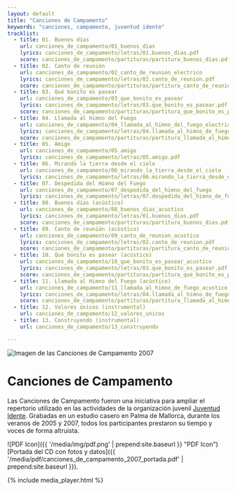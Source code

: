 ```yaml
---
layout: default
title: "Canciones de Campamento"
keywords: "canciones, campamento, juventud idente"
tracklist:
  - title: 01. Buenos días
    url: canciones_de_campamento/01_buenos_dias
    lyrics: canciones_de_campamento/letras/01.buenos_dias.pdf
    score: canciones_de_campamento/partituras/partitura_buenos_dias.pdf
  - title: 02. Canto de reunión
    url: canciones_de_campamento/02_canto_de_reunion_electrico
    lyrics: canciones_de_campamento/letras/02.canto_de_reunion.pdf
    score: canciones_de_campamento/partituras/partitura_canto_de_reunion.pdf
  - title: 03. Qué bonito es pasear
    url: canciones_de_campamento/03_que_bonito_es_pasear
    lyrics: canciones_de_campamento/letras/03.que_bonito_es_pasear.pdf
    score: canciones_de_campamento/partituras/partitura_que_bonito_es_pasear.pdf
  - title: 04. Llamada al Himno del Fuego
    url: canciones_de_campamento/04_llamada_al_himno_del_fuego_electrico
    lyrics: canciones_de_campamento/letras/04.llamada_al_himno_de_fuego.pdf
    score: canciones_de_campamento/partituras/partitura_llamada_al_himno_de_fuego.pdf
  - title: 05. Amigo
    url: canciones_de_campamento/05_amigo
    lyrics: canciones_de_campamento/letras/05.amigo.pdf
  - title: 06. Mirando la tierra desde el cielo
    url: canciones_de_campamento/06_mirando_la_tierra_desde_el_cielo
    lyrics: canciones_de_campamento/letras/06.mirando_la_tierra_desde_el_cielo.pdf
  - title: 07. Despedida del Himno del Fuego
    url: canciones_de_campamento/07_despedida_del_himno_del_fuego
    lyrics: canciones_de_campamento/letras/07.despedida_del_himno_de_fuego.pdf
  - title: 08. Buenos días (acústico)
    url: canciones_de_campamento/08_buenos_dias_acustico
    lyrics: canciones_de_campamento/letras/01.buenos_dias.pdf
    score: canciones_de_campamento/partituras/partitura_buenos_dias.pdf
  - title: 09. Canto de reunión (acústico)
    url: canciones_de_campamento/09_canto_de_reunion_acustico
    lyrics: canciones_de_campamento/letras/02.canto_de_reunion.pdf
    score: canciones_de_campamento/partituras/partitura_canto_de_reunion.pdf
  - title: 10. Qué bonito es pasear (acústico)
    url: canciones_de_campamento/10_que_bonito_es_pasear_acustico
    lyrics: canciones_de_campamento/letras/03.que_bonito_es_pasear.pdf
    score: canciones_de_campamento/partituras/partitura_que_bonito_es_pasear.pdf
  - title: 11. Llamada al Himno del Fuego (acústico)
    url: canciones_de_campamento/11_llamada_al_himno_de_fuego_acustico
    lyrics: canciones_de_campamento/letras/04.llamada_al_himno_de_fuego.pdf
    score: canciones_de_campamento/partituras/partitura_llamada_al_himno_de_fuego.pdf
  - title: 12. Valores únicos (instrumental)
    url: canciones_de_campamento/12_valores_unicos
  - title: 13. Construyendo (instrumental)
    url: canciones_de_campamento/13_construyendo

---
```


<img class="pull-right" src="{{ '/media/img/monopianistaTransPetit.png' | prepend:site.baseurl }}" alt="Imagen de las Canciones de Campamento 2007" />

Canciones de Campamento
=====

Las Canciones de Campamento fueron una iniciativa para ampliar el repertorio utilizado en las actividades de la organización juvenil [Juventud Idente](http://www.juventudidente.net). Grabadas en un estudio casero en Palma de Mallorca, durante los veranos de 2005 y 2007, todos los participantes prestaron su tiempo y voces de forma altruista.

![PDF Icon]({{ '/media/img/pdf.png' | prepend:site.baseurl }} "PDF Icon") [Portada del CD con fotos y datos]({{ '/media/pdf/canciones_de_campamento_2007_portada.pdf' | prepend:site.baseurl }}).

{% include media_player.html %}

